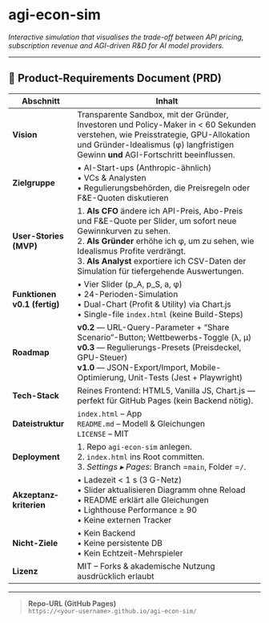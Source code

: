 # **agi-econ-sim**  
*Interactive simulation that visualises the trade-off between API pricing, subscription revenue and AGI-driven R&D for AI model providers.*

---

## 📝 Product-Requirements Document (PRD)

| **Abschnitt** | **Inhalt** |
|---------------|-----------|
| **Vision** | Transparente Sandbox, mit der Gründer, Investoren und Policy-Maker in < 60 Sekunden verstehen, wie Preisstrategie, GPU-Allokation und Gründer-Idealismus (φ) langfristigen Gewinn **und** AGI-Fortschritt beeinflussen. |
| **Zielgruppe** | • AI-Start-ups (Anthropic-ähnlich) <br>• VCs & Analysten <br>• Regulierungsbehörden, die Preisregeln oder F&E-Quoten diskutieren |
| **User-Stories (MVP)** | 1. **Als CFO** ändere ich API-Preis, Abo-Preis und F&E-Quote per Slider, um sofort neue Gewinnkurven zu sehen. <br>2. **Als Gründer** erhöhe ich φ, um zu sehen, wie Idealismus Profite verdrängt. <br>3. **Als Analyst** exportiere ich CSV-Daten der Simulation für tiefergehende Auswertungen. |
| **Funktionen v0.1 (fertig)** | • Vier Slider (p_A, p_S, a, φ) <br>• 24-Perioden-Simulation <br>• Dual-Chart (Profit & Utility) via Chart.js <br>• Single-file `index.html` (keine Build-Steps) |
| **Roadmap** | **v0.2** — URL-Query-Parameter + “Share Scenario”-Button; Wettbewerbs-Toggle (λ, μ) <br>**v0.3** — Regulierungs-Presets (Preisdeckel, GPU-Steuer) <br>**v1.0** — JSON-Export/Import, Mobile-Optimierung, Unit-Tests (Jest + Playwright) |
| **Tech-Stack** | Reines Frontend: HTML5, Vanilla JS, Chart.js — perfekt für GitHub Pages (kein Backend nötig). |
| **Dateistruktur** | `index.html` – App <br>`README.md` – Modell & Gleichungen <br>`LICENSE` – MIT |
| **Deployment** | 1. Repo `agi-econ-sim` anlegen. <br>2. `index.html` ins Root committen. <br>3. *Settings ▸ Pages*: Branch =`main`, Folder =`/`. |
| **Akzeptanz­kriterien** | • Ladezeit \< 1 s (3 G-Netz) <br>• Slider aktualisieren Diagramm ohne Reload <br>• README erklärt alle Gleichungen <br>• Lighthouse Performance ≥ 90 <br>• Keine externen Tracker |
| **Nicht-Ziele** | • Kein Backend <br>• Keine persistente DB <br>• Kein Echtzeit-Mehrspieler |
| **Lizenz** | MIT – Forks & akademische Nutzung ausdrücklich erlaubt |

---

> **Repo-URL (GitHub Pages)**  
> `https://<your-username>.github.io/agi-econ-sim/`
